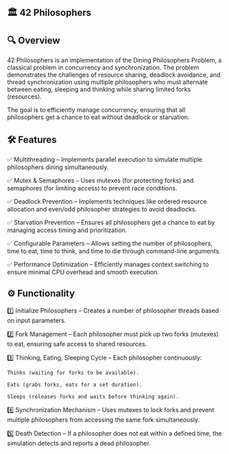 ## 🏛️ **42 Philosophers**
## 🔍 Overview

42 Philosophers is an implementation of the Dining Philosophers Problem, a classical problem in concurrency and synchronization. The problem demonstrates the challenges of resource sharing, deadlock avoidance, and thread synchronization using multiple philosophers who must alternate between eating, sleeping and thinking while sharing limited forks (resources).

The goal is to efficiently manage concurrency, ensuring that all philosophers get a chance to eat without deadlock or starvation.
## 🛠 Features

✅ Multithreading – Implements parallel execution to simulate multiple philosophers dining simultaneously.

✅ Mutex & Semaphores – Uses mutexes (for protecting forks) and semaphores (for limiting access) to prevent race conditions.

✅ Deadlock Prevention – Implements techniques like ordered resource allocation and even/odd philosopher strategies to avoid deadlocks.

✅ Starvation Prevention – Ensures all philosophers get a chance to eat by managing access timing and prioritization.

✅ Configurable Parameters – Allows setting the number of philosophers, time to eat, time to think, and time to die through command-line arguments.

✅ Performance Optimization – Efficiently manages context switching to ensure minimal CPU overhead and smooth execution.
## ⚙️ Functionality

1️⃣ Initialize Philosophers – Creates a number of philosopher threads based on input parameters.

2️⃣ Fork Management – Each philosopher must pick up two forks (mutexes) to eat, ensuring safe access to shared resources.

3️⃣ Thinking, Eating, Sleeping Cycle – Each philosopher continuously:

    Thinks (waiting for forks to be available).

    Eats (grabs forks, eats for a set duration).

    Sleeps (releases forks and waits before thinking again).

4️⃣ Synchronization Mechanism – Uses mutexes to lock forks and prevent multiple philosophers from accessing the same fork simultaneously.

5️⃣ Death Detection – If a philosopher does not eat within a defined time, the simulation detects and reports a dead philosopher.
